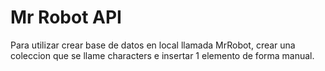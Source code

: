 # Mr Robot API

Para utilizar crear base de datos en local llamada MrRobot, crear una coleccion que se llame characters e insertar 1 elemento de forma manual.